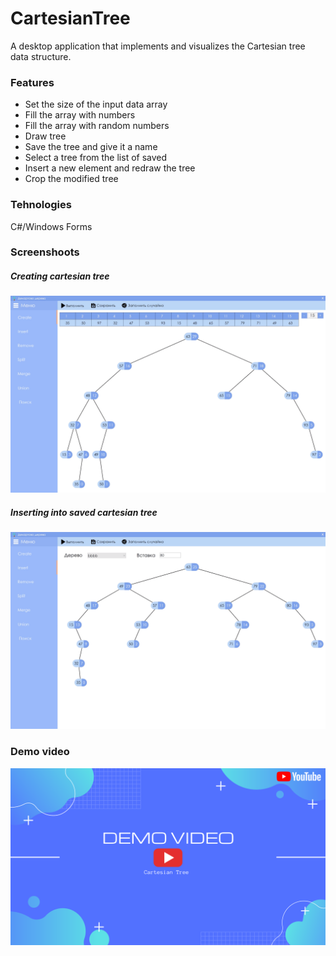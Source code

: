 # CartesianTree
 A desktop application that implements and visualizes the Cartesian tree data structure.
### Features
- Set the size of the input data array
- Fill the array with numbers
- Fill the array with random numbers
- Draw tree
- Save the tree and give it a name
- Select a tree from the list of saved
- Insert a new element and redraw the tree
- Crop the modified tree
### Tehnologies
C#/Windows Forms
### Screenshoots
##### Creating cartesian tree
![Creating cartesian tree](https://github.com/DaniilPanasenko/CartesianTree/raw/master/Media/Create.png)
##### Inserting into saved cartesian tree
![Inserting into saved cartesian tree](https://github.com/DaniilPanasenko/CartesianTree/raw/master/Media/Insert.png)
### Demo video
[![Watch the video](https://github.com/DaniilPanasenko/CartesianTree/raw/master/Media/demo_picture.png)](https://youtu.be/LtpezYmbjVU)
